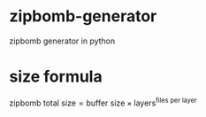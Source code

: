 # zipbomb-generator
zipbomb generator in python

# size formula
$\text{zipbomb total size} = \text{buffer size}\times\text{layers}^{\text{files per layer}}$
